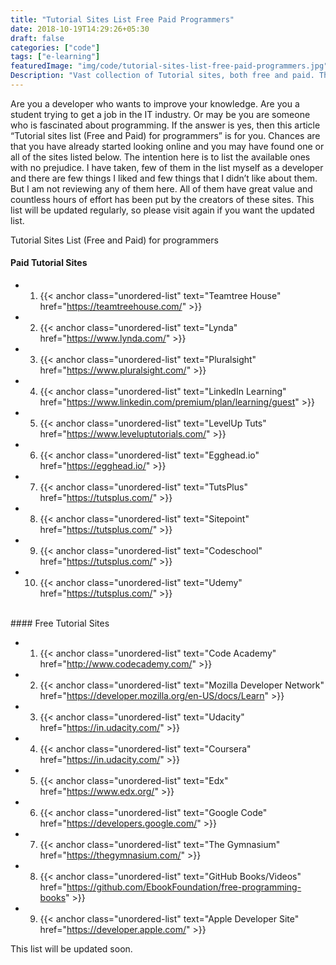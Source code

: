 ```yaml
---
title: "Tutorial Sites List Free Paid Programmers"
date: 2018-10-19T14:29:26+05:30
draft: false
categories: ["code"]
tags: ["e-learning"]
featuredImage: "img/code/tutorial-sites-list-free-paid-programmers.jpg"
Description: "Vast collection of Tutorial sites, both free and paid. These sites will make your learning experience enjoyable and fun"
---
```


Are you a developer who wants to improve your knowledge. Are you a student trying to get a job in the IT industry. Or may be you are someone who is fascinated about programming. If the answer is yes, then this article “Tutorial sites list (Free and Paid) for programmers” is for you. Chances are that you have already started looking online and you may have found one or all of the sites listed below. The intention here is to list the available ones with no prejudice. I have taken, few of them in the list myself as a developer and there are few things I liked and few things that I didn’t like about them. But I am not reviewing any of them here. All of them have great value and countless hours of effort has been put by the creators of these sites. This list will be updated regularly, so please visit again if you want the updated list.

Tutorial Sites List (Free and Paid) for programmers

####  Paid Tutorial Sites

+ 1. {{< anchor class="unordered-list" text="Teamtree House" href="https://teamtreehouse.com/" >}}
+ 2. {{< anchor class="unordered-list" text="Lynda" href="https://www.lynda.com/" >}}
+ 3. {{< anchor class="unordered-list" text="Pluralsight" href="https://www.pluralsight.com/" >}}
+ 4. {{< anchor class="unordered-list" text="LinkedIn Learning" href="https://www.linkedin.com/premium/plan/learning/guest" >}}
+ 5. {{< anchor class="unordered-list" text="LevelUp Tuts" href="https://www.leveluptutorials.com/" >}}
+ 6. {{< anchor class="unordered-list" text="Egghead.io" href="https://egghead.io/" >}}
+ 7. {{< anchor class="unordered-list" text="TutsPlus" href="https://tutsplus.com/" >}}
+ 8. {{< anchor class="unordered-list" text="Sitepoint" href="https://tutsplus.com/" >}}
+ 9. {{< anchor class="unordered-list" text="Codeschool" href="https://tutsplus.com/" >}}
+ 10. {{< anchor class="unordered-list" text="Udemy" href="https://tutsplus.com/" >}}

<br />
#### Free Tutorial Sites

+ 1. {{< anchor class="unordered-list" text="Code Academy" href="http://www.codecademy.com/" >}}
+ 2. {{< anchor class="unordered-list" text="Mozilla Developer Network" href="https://developer.mozilla.org/en-US/docs/Learn" >}}
+ 3. {{< anchor class="unordered-list" text="Udacity" href="https://in.udacity.com/" >}}
+ 4. {{< anchor class="unordered-list" text="Coursera" href="https://in.udacity.com/" >}}
+ 5. {{< anchor class="unordered-list" text="Edx" href="https://www.edx.org/" >}}
+ 6. {{< anchor class="unordered-list" text="Google Code" href="https://developers.google.com/" >}}
+ 7. {{< anchor class="unordered-list" text="The Gymnasium" href="https://thegymnasium.com/" >}}
+ 8. {{< anchor class="unordered-list" text="GitHub Books/Videos" href="https://github.com/EbookFoundation/free-programming-books" >}}
+ 9. {{< anchor class="unordered-list" text="Apple Developer Site" href="https://developer.apple.com/" >}}

This list will be updated soon.



